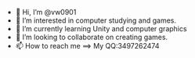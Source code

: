 - 👋 Hi, I’m @vw0901
- 👀 I’m interested in computer studying and games.
- 🌱 I’m currently learning Unity and computer graphics
- 💞️ I’m looking to collaborate on creating games.
- 📫 How to reach me ==> My QQ:3497262474

<!---
vw0901/vw0901 is a ✨ special ✨ repository because its `README.md` (this file) appears on your GitHub profile.
You can click the Preview link to take a look at your changes.
--->
